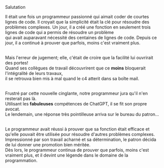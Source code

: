 Salutation <br/>

Il était une fois un programmeur passionné qui aimait coder de courtes lignes de code. 
Il croyait que la simplicité était la clé pour résoudre des problèmes complexes. Un jour, 
il a créé une fonction en seulement trois lignes de code qui a permis de résoudre un problème 
<br/> qui avait auparavant nécessité des centaines de lignes de code. Depuis ce jour,
il a continué à prouver que parfois, moins c'est vraiment plus.

<br/> Mais l'erreur de jugement; elle, c'était de croire que la facilité lui ouvrirait des portes!
<br/> Quand ses collègues de travail découvrirent que ce __moins__ bloquerait l'intégralité de leurs travaux,
<br/> il se retrouva bien mis à mal quand le c4 atterit dans sa boîte mail.

<br/> Frustré par cette nouvelle cinglante, notre programmeur jura qu'il n'en resterait pas là.
<br/> Utilisant les __fabuleuses__ compétences de ChatGPT, il se fit son propre avocat.
<br/> Le lendemain, une réponse très pointilleuse arriva sur le bureau du patron...

</br>Le programmeur avait réussi à prouver que sa fonction était efficace et qu'elle pouvait être utilisée pour résoudre d'autres problèmes complexes.
</br>Impressionné par son travail acharné et sa détermination, le patron décida de lui donner une promotion bien méritée.
</br>Dès lors, le programmeur continua de prouver que parfois, moins c'est vraiment plus, et il devint une légende dans le domaine de la programmation.
